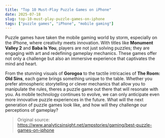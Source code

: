 ```yaml
---
title: "Top 10 Must-Play Puzzle Games on iPhone"
date: 2025-07-18
slug: top-10-must-play-puzzle-games-on-iphone
tags: ["puzzle games", "iPhone", "mobile gaming"]
---
```


Puzzle games have taken the mobile gaming world by storm, especially on the iPhone, where creativity meets innovation. With titles like **Monument Valley 2** and **Baba Is You**, players are not just solving puzzles; they are engaging with art and redefining gameplay mechanics. These games offer not only a challenge but also an immersive experience that captivates the mind and heart.

From the stunning visuals of **Gorogoa** to the tactile intricacies of **The Room: Old Sins**, each game brings something unique to the table. Whether you prefer atmospheric storytelling or clever mechanics that allow you to manipulate the rules, theres a puzzle game out there that will resonate with you. As mobile technology continues to evolve, we can only anticipate even more innovative puzzle experiences in the future. What will the next generation of puzzle games look like, and how will they challenge our perceptions of gameplay?

> Original source: https://www.analyticsinsight.net/ampstories/gaming/best-puzzle-games-on-iphone